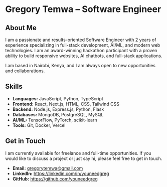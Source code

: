 # Gregory Temwa – Software Engineer

## About Me

I am a passionate and results-oriented Software Engineer with 2 years of experience specializing in full-stack development, AI/ML, and modern web technologies. I am an award-winning hackathon participant with a proven ability to build responsive websites, AI chatbots, and full-stack applications.

I am based in Nairobi, Kenya, and I am always open to new opportunities and collaborations.

## Skills

*   **Languages:** JavaScript, Python, TypeScript
*   **Frontend:** React, Next.js, HTML, CSS, Tailwind CSS
*   **Backend:** Node.js, Express.js, Python, Flask
*   **Databases:** MongoDB, PostgreSQL, MySQL
*   **AI/ML:** TensorFlow, PyTorch, scikit-learn
*   **Tools:** Git, Docker, Vercel

## Get in Touch

I am currently available for freelance and full-time opportunities. If you would like to discuss a project or just say hi, please feel free to get in touch.

*   **Email:** gregorytemwa@gmail.com
*   **LinkedIn:** https://linkedin.com/in/youneedgreg
*   **GitHub:** https://github.com/youneedgreg
